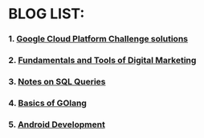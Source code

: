 # BLOG LIST:

###  1. [Google Cloud Platform Challenge solutions](https://github.com/prateek-code-22/Blogs/blob/master/Google%20Cloud%20Platform/track_info.md)


###  2. [Fundamentals and Tools of Digital Marketing](https://github.com/prateek-code-22/Blogs/tree/master/Digital%20Marketing)


###  3. [Notes on SQL Queries](https://github.com/prateek-code-22/Blogs/tree/master/SQL)


###  4. [Basics of GOlang](https://github.com/prateek-code-22/Blogs/blob/master/Programming%20blogs/GO)


###  5. [Android Development](https://github.com/prateek-code-22/Blogs/tree/master/Android%20development) 
